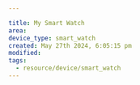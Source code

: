 ```yaml
---

title: My Smart Watch
area:
device_type: smart_watch
created: May 27th 2024, 6:05:15 pm
modified: 
tags:
  - resource/device/smart_watch
---
```

